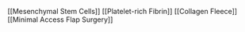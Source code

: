 [[Mesenchymal Stem Cells]]
[[Platelet-rich Fibrin]]
[[Collagen Fleece]]
[[Minimal Access Flap Surgery]]
